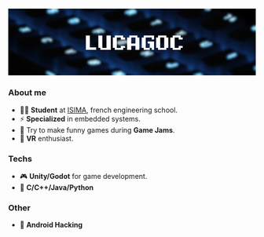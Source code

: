 
![Banner](banner.jpg)
### About me
- 👨‍🎓 **Student** at [ISIMA](https://www.isima.fr/), french engineering school.
- ⚡ **Specialized** in embedded systems.
- 💖 Try to make funny games during **Game Jams**.
- 🤖 **VR** enthusiast.

### Techs
- 🎮 **Unity/Godot** for game development.
- 💾 **C/C++/Java/Python**

### Other
- 📱 **Android Hacking**
